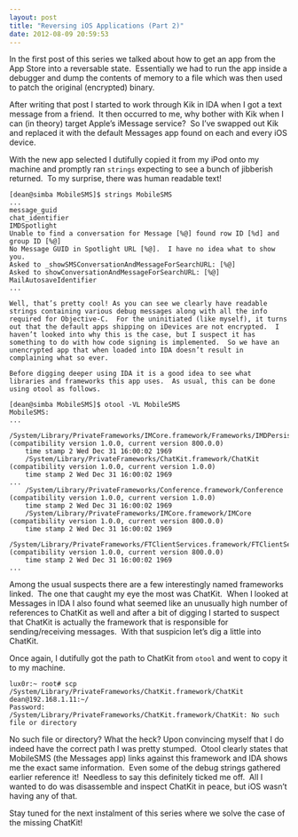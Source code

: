 ```yaml
---
layout: post
title: "Reversing iOS Applications (Part 2)"
date: 2012-08-09 20:59:53
---
```


In the first post of this series we talked about how to get an app from the App Store into a reversable state.  Essentially we had to run the app inside a debugger and dump the contents of memory to a file which was then used to patch the original (encrypted) binary.

After writing that post I started to work through Kik in IDA when I got a text message from a friend.  It then occurred to me, why bother with Kik when I can (in theory) target Apple’s iMessage service?  So I’ve swapped out Kik and replaced it with the default Messages app found on each and every iOS device.

With the new app selected I dutifully copied it from my iPod onto my machine and promptly ran `strings` expecting to see a bunch of jibberish returned.  To my surprise, there was human readable text!

~~~
[dean@simba MobileSMS]$ strings MobileSMS
...
message_guid
chat_identifier
IMDSpotlight
Unable to find a conversation for Message [%@] found row ID [%d] and group ID [%@]
No Message GUID in Spotlight URL [%@].  I have no idea what to show you.
Asked to _showSMSConversationAndMessageForSearchURL: [%@]
Asked to showConversationAndMessageForSearchURL: [%@]
MailAutosaveIdentifier
...

Well, that’s pretty cool! As you can see we clearly have readable strings containing various debug messages along with all the info required for Objective-C.  For the uninitiated (like myself), it turns out that the default apps shipping on iDevices are not encrypted.  I haven’t looked into why this is the case, but I suspect it has something to do with how code signing is implemented.  So we have an unencrypted app that when loaded into IDA doesn’t result in complaining what so ever.

Before digging deeper using IDA it is a good idea to see what libraries and frameworks this app uses.  As usual, this can be done using otool as follows.

[dean@simba MobileSMS]$ otool -VL MobileSMS
MobileSMS:
...
	/System/Library/PrivateFrameworks/IMCore.framework/Frameworks/IMDPersistence.framework/IMDPersistence (compatibility version 1.0.0, current version 800.0.0)
	time stamp 2 Wed Dec 31 16:00:02 1969
	/System/Library/PrivateFrameworks/ChatKit.framework/ChatKit (compatibility version 1.0.0, current version 1.0.0)
	time stamp 2 Wed Dec 31 16:00:02 1969
...
	/System/Library/PrivateFrameworks/Conference.framework/Conference (compatibility version 1.0.0, current version 1.0.0)
	time stamp 2 Wed Dec 31 16:00:02 1969
	/System/Library/PrivateFrameworks/IMCore.framework/IMCore (compatibility version 1.0.0, current version 800.0.0)
	time stamp 2 Wed Dec 31 16:00:02 1969
	/System/Library/PrivateFrameworks/FTClientServices.framework/FTClientServices (compatibility version 1.0.0, current version 800.0.0)
	time stamp 2 Wed Dec 31 16:00:02 1969
...
~~~

Among the usual suspects there are a few interestingly named frameworks linked.  The one that caught my eye the most was ChatKit.  When I looked at Messages in IDA I also found what seemed like an unusually high number of references to ChatKit as well and after a bit of digging I started to suspect that ChatKit is actually the framework that is responsible for sending/receiving messages.  With that suspicion let’s dig a little into ChatKit.

Once again, I dutifully got the path to ChatKit from `otool` and went to copy it to my machine.

~~~
lux0r:~ root# scp /System/Library/PrivateFrameworks/ChatKit.framework/ChatKit dean@192.168.1.11:~/
Password:
/System/Library/PrivateFrameworks/ChatKit.framework/ChatKit: No such file or directory
~~~

No such file or directory? What the heck? Upon convincing myself that I do indeed have the correct path I was pretty stumped.  Otool clearly states that MobileSMS (the Messages app) links against this framework and IDA shows me the exact same information.  Even some of the debug strings gathered earlier reference it!  Needless to say this definitely ticked me off.  All I wanted to do was disassemble and inspect ChatKit in peace, but iOS wasn’t having any of that.

Stay tuned for the next instalment of this series where we solve the case of the missing ChatKit!

